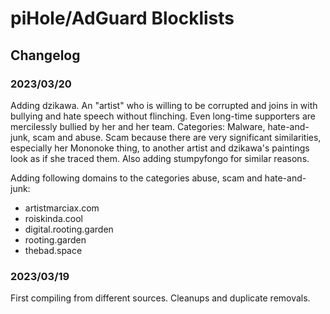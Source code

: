 
# piHole/AdGuard Blocklists

## Changelog

### 2023/03/20

Adding dzikawa. An "artist" who is willing to be corrupted and joins in with bullying and hate speech without flinching. Even long-time supporters are mercilessly bullied by her and her team. Categories: Malware, hate-and-junk, scam and abuse. 
Scam because there are very significant similarities, especially her Mononoke thing, to another artist and dzikawa's paintings look as if she traced them. Also adding stumpyfongo for similar reasons.

Adding following domains to the categories abuse, scam and hate-and-junk:

* artistmarciax.com
* roiskinda.cool
* digital.rooting.garden
* rooting.garden
* thebad.space

### 2023/03/19

First compiling from different sources. Cleanups and duplicate removals.

